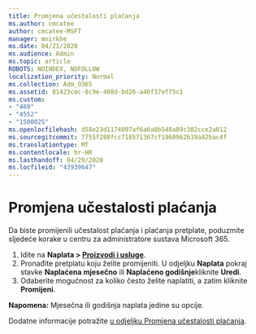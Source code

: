 ```yaml
---
title: Promjena učestalosti plaćanja
ms.author: cmcatee
author: cmcatee-MSFT
manager: mnirkhe
ms.date: 04/21/2020
ms.audience: Admin
ms.topic: article
ROBOTS: NOINDEX, NOFOLLOW
localization_priority: Normal
ms.collection: Adm_O365
ms.assetid: 81423cec-8c9e-408d-bd26-a46f37ef75c1
ms.custom:
- "469"
- "4552"
- "1500025"
ms.openlocfilehash: d58e23d1174097af6a6a8b548a89c382cce2a012
ms.sourcegitcommit: 7755f288fcc718571367cf1960962b19a82bac4f
ms.translationtype: MT
ms.contentlocale: hr-HR
ms.lasthandoff: 04/29/2020
ms.locfileid: "43939647"
---
```

# <a name="change-how-often-you-pay"></a>Promjena učestalosti plaćanja

Da biste promijenili učestalost plaćanja i plaćanja pretplate, poduzmite sljedeće korake u centru za administratore sustava Microsoft 365. 
1. Idite na **Naplata > [Proizvodi i usluge](https://go.microsoft.com/fwlink/p/?linkid=842054)**.
2. Pronađite pretplatu koju želite promijeniti. U odjeljku **Naplata** pokraj stavke **Naplaćena mjesečno** ili **Naplaćeno godišnje**kliknite **Uredi**. 
3. Odaberite mogućnost za koliko često želite naplatiti, a zatim kliknite **Promijeni**.

**Napomena:** Mjesečna ili godišnja naplata jedine su opcije.

Dodatne informacije potražite [u odjeljku Promjena učestalosti plaćanja](https://docs.microsoft.com/microsoft-365/commerce/billing-and-payments/change-payment-frequency?view=o365-worldwide).
